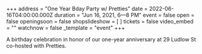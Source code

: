 +++
address = "One Year Bday Party w/ Pretties"
date = 2022-06-16T04:00:00.000Z
duration = "Jun 16, 2021, 6—8 PM"
event = false
open = false
openingsoon = false
shopslideshow = [ ]
tickets = false
video_embed = ""
watchnow = false
_template = "event"
+++

A birthday celebration in honor of our one-year anniversary at 29 Ludlow St co-hosted with Pretties.  
